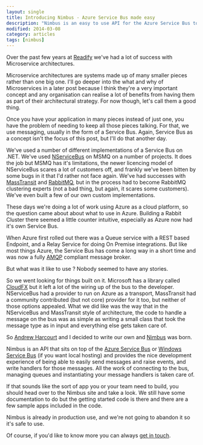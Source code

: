 ```yaml
---
layout: single
title: Introducing Nimbus - Azure Service Bus made easy
description: "Nimbus is an easy to use API for the Azure Service Bus to make the development of Microservice and distributed applications easy."
modified: 2014-03-08
category: articles
tags: [nimbus]
---
```



Over the past few years at [Readify](http://readify.net/) we've had a lot of success with Microservice architectures.

Microservice architectures are systems made up of many smaller pieces rather than one big one. I'll go deeper into the what and why of Microservices in a later post because I think they're a very important concept and any organisation can realise a lot of benefits from having them as part of their architectural strategy. For now though, let's call them a good thing.

Once you have your application in many pieces instead of just one, you have the problem of needing to keep all those pieces talking. For that, we use messaging, usually in the form of a Service Bus. Again, Service Bus as a concept isn't the focus of this post, but I'll do that another day.

We've used a number of different implementations of a Service Bus on .NET. We've used [NServiceBus](http://www.particular.net/) on MSMQ on a number of projects. It does the job but MSMQ has it's limitations, the newer licencing model of NServiceBus scares a lot of customers off, and frankly we've been bitten by some bugs in it that I'd rather not face again. We've had successes with [MassTransit](http://masstransit-project.com/) and [RabbitMQ](https://www.rabbitmq.com/), but in the process had to become RabbitMQ clustering experts (not a bad thing, but again, it scares some customers). We've even built a few of our own custom implementations. 

These days we're doing a lot of work using Azure as a cloud platform, so the question came about about what to use in Azure. Building a Rabbit Cluster there seemed a little counter intuitive, especially as Azure now had it's own Service Bus. 

When Azure first rolled out there was a Queue service with a REST based Endpoint,  and a Relay Service for doing On Premise integrations. But like most things Azure, the Service Bus has come a long way in a short time and was now a fully [AMQP](http://en.wikipedia.org/wiki/Advanced_Message_Queuing_Protocol) compliant message broker.

But what was it like to use ? Nobody seemed to have any stories. 

So we went looking for things built on it. Microsoft has a library called [CloudFX](http://msdn.microsoft.com/en-us/library/windowsazure/jj136818.aspx) but it left a lot of the wiring up of the bus to the developer. NServiceBus had a provider to run on Azure as a transport, MassTransit had a community contributed (but not core) provider for it too, but neither of those options appealed. What we did like was the way that in the NServiceBus and MassTransit style of architecture, the code to handle a message on the bus was as simple as writing a small class that took the message type as in input and everything else gets taken care of. 

So [Andrew Harcourt](http://uglybugger.org/) and I decided to write our own and [Nimbus](http://nimbusapi.github.io/) was born.

Nimbus is an API that sits on top of the [Azure Service Bus](http://www.windowsazure.com/en-us/services/messaging/) or [Windows Service Bus](http://msdn.microsoft.com/en-us/library/windowsazure/dn282142.aspx) (if you want local hosting) and provides the nice development experience of being able to easily send messages and raise events, and write handlers for those messages. All the work of connecting to the bus, managing queues and instantiating your message handlers is taken care of.

If that sounds like the sort of app you or your team need to build, you should head over to the Nimbus site and take a look. We still have some documentation to do but the getting started code is there and there are a few sample apps included in the code. 

Nimbus is already in production use, and we're not going to abandon it so it's safe to use. 

Of course, if you'd like to know more you can always [get in touch](/about/).
